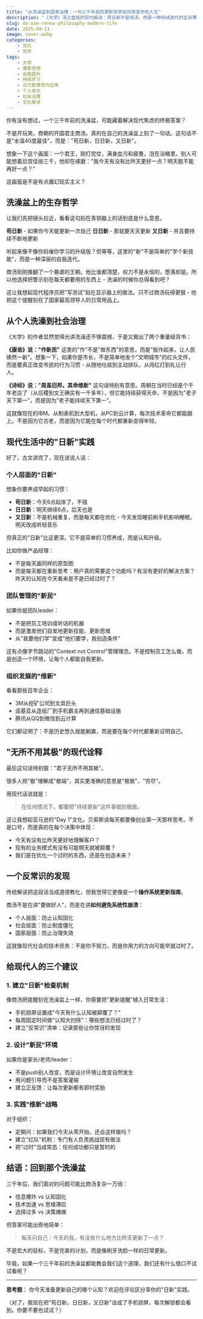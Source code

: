 ```yaml
---
title: "从洗澡盆到国家治理：一句三千年前的更新哲学如何改变你的人生"
description: "《大学》汤之盘铭的现代解读：苟日新不是鸡汤，而是一种持续迭代的生存策略"
slug: da-xue-renew-philosophy-modern-life
date: 2025-09-11
image: cover.webp
categories:
    - 文化
    - 哲学
tags: 
    - 大学
    - 儒家思想
    - 自我提升
    - 持续学习
    - 古代智慧现代应用
    - 个人成长
    - 社会治理
    - 文化解读
---
```


你有没有想过，一个三千年前的洗澡盆，可能藏着解决现代焦虑的终极答案？

不是开玩笑。商朝的开国君主商汤，真的在自己的洗澡盆上刻了一句话。这句话不是"水温40度最佳"，而是："苟日新，日日新，又日新"。

想象一下这个画面：一个君王，刚打完仗，满身血污和疲惫，泡在浴桶里。别人可能想着后宫佳丽三千，他却在琢磨："我今天有没有比昨天更好一点？明天能不能再好一点？"

这画面是不是有点魔幻现实主义？

## 洗澡盆上的生存哲学

让我们先把镜头拉近，看看这句刻在青铜器上的话到底是什么意思。

**苟日新** - 如果你今天能更新一次自己
**日日新** - 那就要天天更新
**又日新** - 并且要持续不断地更新

听起来像不像你妈催你学习的升级版？但等等，这里的"新"不是简单的"学个新技能"，而是一种深层的自我迭代。

商汤刚刚推翻了一个暴虐的王朝。他比谁都清楚，权力不是永恒的，堕落却是。所以他选择把警示刻在每天都要用的东西上 - 洗澡的时候你总得看到吧？

这让我想起现代程序员把"写测试"贴在显示器上的做法。只不过商汤玩得更狠 - 他把这个提醒刻在了国家最高领导人的日常用品上。

## 从个人洗澡到社会治理

《大学》的作者显然觉得光讲洗澡还不够震撼，于是又搬出了两个重量级背书：

**《康诰》说："作新民"**
这里的"作"不是"做东西"的意思，而是"振作起来，让人民焕然一新"。想象一下，如果你是市长，不是简单地发个"文明城市"的红头文件，而是要真正改变市民的行为习惯 - 从随地吐痰到主动排队，从闯红灯到礼让行人。

**《诗经》说："周虽旧邦，其命维新"**
这句话特别有意思。周朝在当时已经是个千年老店了（从后稷到文王确实有一千多年），但它能持续获得天命，不是因为"老子天下第一"，而是因为"老子能持续天下第一"。

这就像现在的IBM。从制表机到大型机，从PC到云计算，每次技术革命它都能跟上。不是因为它古老，而是因为它能在每个时代都重新变得年轻。

## 现代生活中的"日新"实践

好了，古文讲完了，现在说说人话：

### 个人层面的"日新"

想象你要养成早起的习惯：

- **苟日新**：今天6点起床了，不错
- **日日新**：明天继续6点，后天也是
- **又日新**：不是机械重复，而是每天都在优化 - 今天发现睡前刷手机影响睡眠，明天改成听轻音乐

但真正的"日新"比这更深。它不是简单的习惯养成，而是认知升级。

比如你做产品经理：

- 不是每天画同样的原型图
- 而是每天都在重新思考：用户真的需要这个功能吗？有没有更好的解决方案？昨天的认知在今天看来是不是已经过时了？

### 团队管理的"新民"

如果你是团队leader：

- 不是把员工培训成听话的机器
- 而是激发他们自发地更新技能、更新思维
- 从"我要他们学"变成"他们要学，我创造条件"

这有点像字节跳动的"Context not Control"管理理念。不是控制员工怎么做，而是创造一个环境，让每个人都能自我更新。

### 组织发展的"维新"

看看那些百年企业：

- 3M从挖矿公司到文具巨头
- 诺基亚从造纸厂到手机霸主再到通信基础设施
- 腾讯从QQ到微信到云计算

它们都证明了：不是历史悠久就能躺赢，而是要在每个时代都重新证明自己。

## "无所不用其极"的现代诠释

最后这句话特别狠："君子无所不用其极"。

很多人把"极"理解成"极端"，其实更准确的意思是"极致"、"穷尽"。

用现代话说就是：
> 在任何情况下，都要把"持续更新"这件事做到极致。

这让我想起亚马逊的"Day 1"文化。贝索斯说每天都要像创业第一天那样思考。不是口号，而是真的在每个决策中体现：

- 今天有没有比昨天更好地理解客户？
- 现有的业务模式有没有可能明天就被颠覆？
- 我们是在优化一个过时的东西，还是在创造未来？

## 一个反常识的发现

传统解读把这段话当成道德教化，但我觉得它更像是一个**操作系统更新指南**。

商汤不是在讲"要做好人"，而是在讲**如何避免系统性崩溃**：

- 个人层面：防止认知固化
- 社会层面：防止制度僵化  
- 国家层面：防止治理失效

这就像现代社会的技术债务：不是你不努力，而是你用力的方向可能早就过时了。

## 给现代人的三个建议

### 1. 建立"日新"检查机制

像商汤把提醒刻在洗澡盆上一样，你需要把"更新提醒"植入日常生活：

- 手机锁屏设置成"今天有什么认知被颠覆了？"
- 每周固定时间做"认知大扫除"：哪些想法已经过时了？
- 建立"反常识"清单：记录那些让你惊讶的发现

### 2. 设计"新民"环境

如果你是家长/老师/leader：

- 不是push别人改变，而是设计环境让改变自然发生
- 用问题引导而不是答案灌输
- 建立正反馈：让每次更新都有即时奖励

### 3. 实践"维新"战略

对于组织：

- 定期问：如果我们今天从零开始，还会这样做吗？
- 建立"红队"机制：专门有人负责挑战现有做法
- 把"过时"当成常态：任何成功都只是暂时的

## 结语：回到那个洗澡盆

三千年后，我们面对的问题可能比商汤复杂一万倍：

- 信息爆炸 vs 认知固化
- 技术加速 vs 思维滞后  
- 选择过多 vs 决策瘫痪

但答案可能出奇地简单：
> 每天问自己：今天的我，有没有什么地方比昨天更新了一点？

不是宏大的目标，不是完美的计划，而是像刷牙洗脸一样的日常更新。

毕竟，如果一个三千年前的洗澡盆都能教会我们这个道理，我们还有什么借口不试试看呢？

---

**思考题**：
你今天准备更新自己的哪个认知？欢迎在评论区分享你的"日新"实践。

（对了，我现在把"苟日新，日日新，又日新"设成了手机锁屏，每次解锁都会看到。你要不要也试试？）
